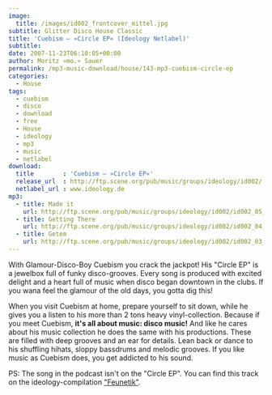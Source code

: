 ```yaml
---
image:
  title: /images/id002_frontcover_mittel.jpg
subtitle: Glitter Disco House Classic
title: 'Cuebism – »Circle EP« (Ideology Netlabel)'
subtitle: 
date: 2007-11-23T06:10:05+00:00
author: Moritz »mo.« Sauer
permalink: /mp3-music-download/house/143-mp3-cuebism-circle-ep
categories:
  - House
tags:
  - cuebism
  - disco
  - download
  - free
  - House
  - ideology
  - mp3
  - music
  - netlabel
download:
  title        : 'Cuebism – »Circle EP«'
  release_url  : http://ftp.scene.org/pub/music/groups/ideology/id002/
  netlabel_url : www.ideology.de
mp3:
  - title: Made it
    url: http://ftp.scene.org/pub/music/groups/ideology/id002/id002_05_-_cuebism-madeit.mp3
  - title: Getting There
    url: http://ftp.scene.org/pub/music/groups/ideology/id002/id002_04_-_cuebism-gettingthere.mp3
  - title: Getem
    url: http://ftp.scene.org/pub/music/groups/ideology/id002/id002_03_-_cuebism-getem.mp3
---
```

With Glamour-Disco-Boy Cuebism you crack the jackpot! His "Circle EP" is a jewelbox full of funky disco-grooves. Every song is produced with excited delight and a heart full of music when disco began downtown in the clubs. If you wana feel the glamour of the old days, you gotta dig this!<!--more-->
<!--more-->

<!--mp3links-->

When you visit Cuebism at home, prepare yourself to sit down, while he gives you a listen to his more than 2 tons heavy vinyl-collection. Because if you meet Cuebism, **it's all about music: disco music!** And like he cares about his music collection he does the same with his productions. These are filled with deep grooves and an ear for details. Lean back or dance to his shuffling hihats, sloppy bassdrums and melodic grooves. If you like music as Cuebism does, you get addicted to his sound.

PS: The song in the podcast isn't on the "Circle EP". You can find this track on the ideology-compilation ["Feunetik"](http://ftp.scene.org/pub/music/groups/ideology/id001/).
